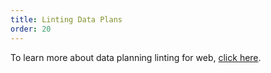 ```yaml
---
title: Linting Data Plans
order: 20
---
```


To learn more about data planning linting for web, [click here](/developers/linting/#web).

